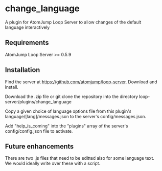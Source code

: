 # change_language
A plugin for AtomJump Loop Server to allow changes of the default language interactively

## Requirements

AtomJump Loop Server >= 0.5.9


## Installation

Find the server at https://github.com/atomjump/loop-server. Download and install.

Download the .zip file or git clone the repository into the directory loop-server/plugins/change_language

Copy a given choice of language options file from this plugin's language/[lang]/messages.json to the server's config/messages.json.

Add "help_is_coming" into the "plugins" array of the server's config/config.json file to activate.


## Future enhancements

There are two .js files that need to be editted also for some language text. We would ideally write over these with a script.



